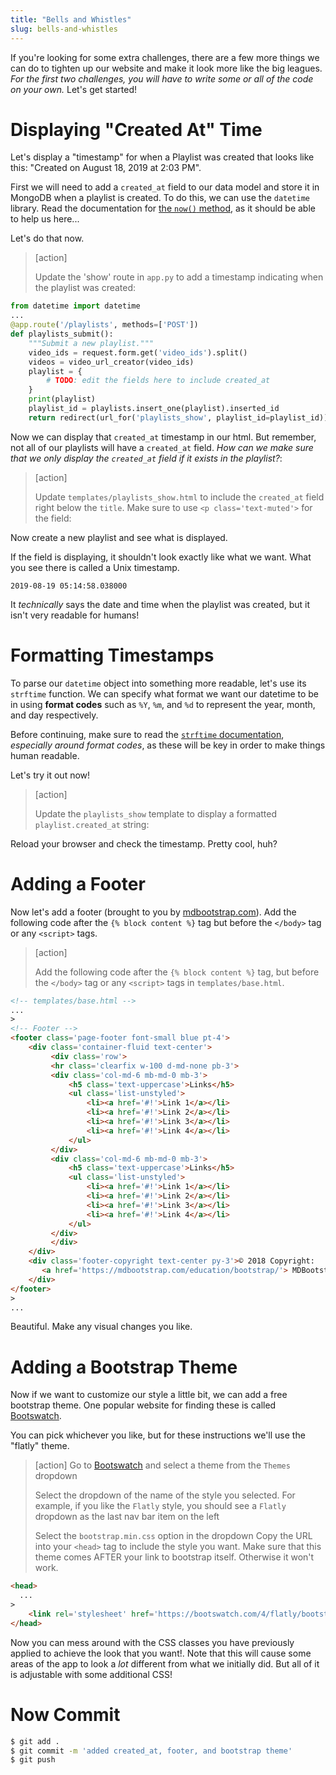 ```yaml
---
title: "Bells and Whistles"
slug: bells-and-whistles
---
```


If you're looking for some extra challenges, there are a few more things we can do to tighten up our website and make it look more like the big leagues. _For the first two challenges, you will have to write some or all of the code on your own._ Let's get started!

# Displaying "Created At" Time

Let's display a "timestamp" for when a Playlist was created that looks like this: "Created on August 18, 2019 at 2:03 PM".

First we will need to add a `created_at` field to our data model and store it in MongoDB when a playlist is created. To do this, we can use the `datetime` library. Read the documentation for [the `now()` method](https://docs.python.org/3.8/library/datetime.html#datetime.datetime.now), as it should be able to help us here...

Let's do that now.

> [action]
>
> Update the 'show' route in `app.py` to add a timestamp indicating when the playlist was created:
>
```python
from datetime import datetime
...
@app.route('/playlists', methods=['POST'])
def playlists_submit():
    """Submit a new playlist."""
    video_ids = request.form.get('video_ids').split()
    videos = video_url_creator(video_ids)
    playlist = {
        # TODO: edit the fields here to include created_at
    }
    print(playlist)
    playlist_id = playlists.insert_one(playlist).inserted_id
    return redirect(url_for('playlists_show', playlist_id=playlist_id))
```

Now we can display that `created_at` timestamp in our html. But remember, not all of our playlists will have a `created_at` field. _How can we make sure that we only display the `created_at` field if it exists in the playlist?_:

> [action]
>
> Update `templates/playlists_show.html` to include the `created_at` field right below the `title`. Make sure to use `<p class='text-muted'>` for the field:

Now create a new playlist and see what is displayed.

If the field is displaying, it shouldn't look exactly like what we want. What you see there is called a Unix timestamp.

`2019-08-19 05:14:58.038000`

It *technically* says the date and time when the playlist was created, but it isn't very readable for humans!

# Formatting Timestamps

To parse our `datetime` object into something more readable, let's use its `strftime` function. We can specify what format we want our datetime to be in using **format codes** such as `%Y`, `%m`, and `%d` to represent the year, month, and day respectively.

Before continuing, make sure to read the [`strftime` documentation](https://docs.python.org/3.8/library/datetime.html#strftime-strptime-behavior), _especially around format codes_, as these will be key in order to make things human readable.

Let's try it out now!

> [action]
>
> Update the `playlists_show` template to display a formatted `playlist.created_at` string:


Reload your browser and check the timestamp. Pretty cool, huh?

# Adding a Footer

Now let's add a footer (brought to you by [mdbootstrap.com](mdbootstrap.com)). Add the following code after the `{% block content %}` tag but before the `</body>` tag or any `<script>` tags.

> [action]
>
> Add the following code after the `{% block content %}` tag, but before the `</body>` tag or any `<script>` tags in `templates/base.html`.
>
```html
<!-- templates/base.html -->
...
>
<!-- Footer -->
<footer class='page-footer font-small blue pt-4'>
    <div class='container-fluid text-center'>
         <div class='row'>
         <hr class='clearfix w-100 d-md-none pb-3'>
         <div class='col-md-6 mb-md-0 mb-3'>
             <h5 class='text-uppercase'>Links</h5>
             <ul class='list-unstyled'>
                 <li><a href='#!'>Link 1</a></li>
                 <li><a href='#!'>Link 2</a></li>
                 <li><a href='#!'>Link 3</a></li>
                 <li><a href='#!'>Link 4</a></li>
             </ul>
         </div>
         <div class='col-md-6 mb-md-0 mb-3'>
             <h5 class='text-uppercase'>Links</h5>
             <ul class='list-unstyled'>
                 <li><a href='#!'>Link 1</a></li>
                 <li><a href='#!'>Link 2</a></li>
                 <li><a href='#!'>Link 3</a></li>
                 <li><a href='#!'>Link 4</a></li>
             </ul>
         </div>
         </div>
    </div>
    <div class='footer-copyright text-center py-3'>© 2018 Copyright:
       <a href='https://mdbootstrap.com/education/bootstrap/'> MDBootstrap.com</a>
    </div>
</footer>
>
...
```

Beautiful. Make any visual changes you like.


# Adding a Bootstrap Theme

Now if we want to customize our style a little bit, we can add a free bootstrap theme. One popular website for finding these is called [Bootswatch](https://bootswatch.com/).

You can pick whichever you like, but for these instructions we'll use the "flatly" theme.

> [action]
> Go to [Bootswatch](https://bootswatch.com/) and select a theme from the `Themes` dropdown
>
> Select the dropdown of the name of the style you selected. For example, if you like the `Flatly` style, you should see a `Flatly` dropdown as the last nav bar item on the left
>
> Select the `bootstrap.min.css` option in the dropdown
> Copy the URL into your `<head>` tag to include the style you want. Make sure that this theme comes AFTER your link to bootstrap itself. Otherwise it won't work.
>
```html
<head>
  ...
>
    <link rel='stylesheet' href='https://bootswatch.com/4/flatly/bootstrap.min.css'>
</head>
```

Now you can mess around with the CSS classes you have previously applied to achieve the look that you want!. Note that this will cause some areas of the app to look a _lot_ different from what we initially did. But all of it is adjustable with some additional CSS!

# Now Commit

```bash
$ git add .
$ git commit -m 'added created_at, footer, and bootstrap theme'
$ git push
```
